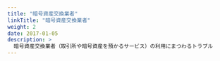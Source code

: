 ```yaml
---
title: "暗号資産交換業者"
linkTitle: "暗号資産交換業者"
weight: 2
date: 2017-01-05
description: >
  暗号資産交換業者（取引所や暗号資産を預かるサービス）の利用にまつわるトラブル
---
```

